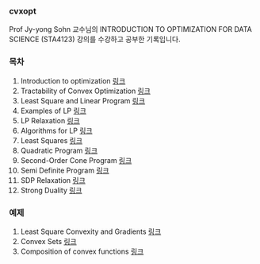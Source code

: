 ### cvxopt

Prof Jy-yong Sohn 교수님의 INTRODUCTION TO OPTIMIZATION FOR DATA SCIENCE (STA4123) 강의를 수강하고 공부한 기록입니다.

### 목차

1. Introduction to optimization [링크](https://github.com/a2ran/cvxopt/blob/main/1.%20Introduction%20to%20optimization.ipynb)
2. Tractability of Convex Optimization [링크](https://github.com/a2ran/cvxopt/blob/main/2.%20Tractability%20of%20Convex%20Optimization.ipynb)
3. Least Square and Linear Program [링크](https://github.com/a2ran/cvxopt/blob/main/3.%20Least%20Square%20and%20Linear%20Program.ipynb)
4. Examples of LP [링크](https://github.com/a2ran/cvxopt/blob/main/4.%20Examples%20of%20LP.ipynb)
5. LP Relaxation [링크](https://github.com/a2ran/cvxopt/blob/main/5.%20LP%20Relaxation.ipynb)
6. Algorithms for LP [링크](https://github.com/a2ran/cvxopt/blob/main/6%2C%20Algorithms%20for%20LP.ipynb)
7. Least Squares [링크](https://github.com/a2ran/cvxopt/blob/main/7.%20Least%20Squares.ipynb)
8. Quadratic Program [링크](https://github.com/a2ran/cvxopt/blob/main/8.%20Quadratic%20Program.ipynb)
9. Second-Order Cone Program [링크](https://github.com/a2ran/cvxopt/blob/main/9.%20Second-Order%20Cone%20Program.ipynb)
10. Semi Definite Program [링크](https://github.com/a2ran/cvxopt/blob/main/_10.%20Semi-Definite%20Program.ipynb)
11. SDP Relaxation [링크](https://github.com/a2ran/cvxopt/blob/main/_11.%20SDP%20Relaxation.ipynb)
12. Strong Duality [링크](https://github.com/a2ran/cvxopt/blob/main/_12.%20Strong%20Duality.ipynb)

### 예제

1. Least Square Convexity and Gradients [링크](https://github.com/a2ran/cvxopt/blob/main/problems/1.%20Least%20Square%20Convexity%20and%20Gradients.ipynb)
2. Convex Sets [링크](https://github.com/a2ran/cvxopt/blob/main/problems/2.%20Convex%20Sets.ipynb)
3. Composition of convex functions [링크](https://github.com/a2ran/cvxopt/blob/main/problems/3.%20Composition%20of%20convex%20functions.ipynb)
